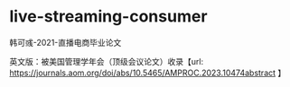 # live-streaming-consumer
韩可彧-2021-直播电商毕业论文

英文版：被美国管理学年会（顶级会议论文）收录【url: https://journals.aom.org/doi/abs/10.5465/AMPROC.2023.10474abstract  】
